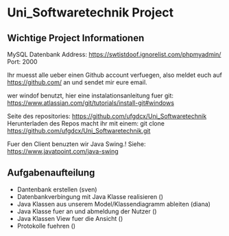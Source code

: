# Uni_Softwaretechnik Project

## Wichtige Project Informationen

MySQL Datenbank
Address: https://swtistdoof.ignorelist.com/phpmyadmin/
Port: 2000

Ihr muesst alle ueber einen Github account verfuegen, also meldet euch auf
https://github.com/
an und sendet mir eure email.

wer windof benutzt, hier eine instalationsanleitung fuer git:
https://www.atlassian.com/git/tutorials/install-git#windows

Seite des repositories: https://github.com/ufgdcx/Uni_Softwaretechnik
Herunterladen des Repos macht ihr mit einem:
git clone https://github.com/ufgdcx/Uni_Softwaretechnik.git

Fuer den Client benuzten wir Java Swing.!
Siehe: https://www.javatpoint.com/java-swing

## Aufgabenaufteilung

* Dantenbank erstellen (sven)
* Datenbankverbingung mit Java Klasse realisieren ()
* Java Klassen aus unserem Model/Klassendiagramm ableiten (diana)
* Java Klasse fuer an und abmeldung der Nutzer ()
* Java Klassen View fuer die Ansicht ()
* Protokolle fuehren ()




